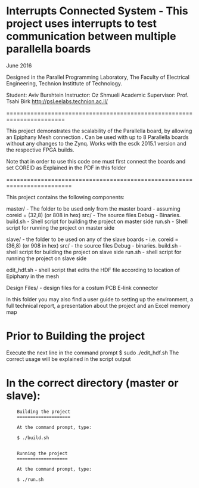 Interrupts Connected System - This project uses interrupts to test 
communication between multiple parallella boards
=====================================================================
June 2016


Designed in the Parallel Programming Laboratory, 
The Faculty of Electrical Engineering,
Technion Instittute of Technology.

Student: Aviv Burshtein
Instructor: Oz Shmueli
Academic Supervisor: Prof. Tsahi Birk
http://psl.eelabs.technion.ac.il/

=======================================================================


This project demonstrates the scalability of the Parallella board, by allowing an Epiphany Mesh connection .
Can be used with up to 8 Parallella boards without any changes to the Zynq.
Works with the esdk 2015.1 version and the respective FPGA builds.

Note that in order to use this code one must first connect the boards and set COREID as Explained in the PDF in this folder

=========================================================================


This project contains the following components:

   master/      	 - The folder to be used only from the master board - assuming coreid = (32,8) (or 808 in hex)
        src/    	 - The source files
        Debug   	 - Binaries.
		build.sh     - Shell script for building the project on master side
		run.sh       - Shell script for running the project on master side
		
   slave/ 		- the folder to be used on any of the slave boards - i.e. coreid = (36,8) (or 908 in hex)
        src/    - the source files
        Debug   - binaries.
		build.sh     - shell script for building the project on slave side
		run.sh       - shell script for running the project on slave side
   
   edit_hdf.sh     - shell script that edits the HDF file according to location of Epiphany in the mesh
   
   Design Files/ - design files for a costum PCB E-link connector
   
   In this folder you may also find a user guide to setting up the environment, a full technical report, a presentation about the project and an Excel memory map


Prior to Building the project
=============================
Execute the next line in the command prompt
$ sudo ./edit_hdf.sh
The correct usage will be explained in the script output
   
   
In the correct directory (master or slave):   
==========================================   
		Building the project
		====================

		At the command prompt, type:

		$ ./build.sh


		Running the project
		===================

		At the command prompt, type:

		$ ./run.sh

